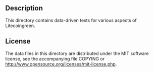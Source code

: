 Description
------------

This directory contains data-driven tests for various aspects of Litecoingreen.

License
--------

The data files in this directory are distributed under the MIT software
license, see the accompanying file COPYING or
http://www.opensource.org/licenses/mit-license.php.


